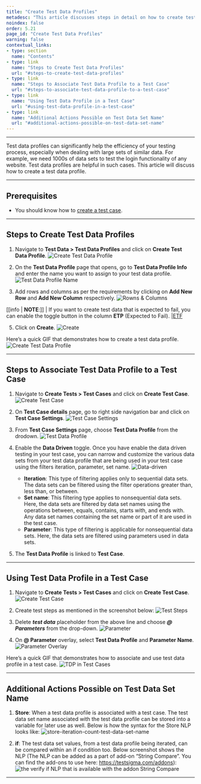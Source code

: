 ```yaml
---
title: "Create Test Data Profiles"
metadesc: "This article discusses steps in detail on how to create test data profiles that can be used in a test cases in Testsigma application."
noindex: false
order: 5.21
page_id: "Create Test Data Profiles"
warning: false
contextual_links:
- type: section
  name: "Contents"
- type: link
  name: "Steps to Create Test Data Profiles"
  url: "#steps-to-create-test-data-profiles"
- type: link
  name: "Steps to Associate Test Data Profile to a Test Case"
  url: "#steps-to-associate-test-data-profile-to-a-test-case"
- type: link
  name: "Using Test Data Profile in a Test Case"
  url: "#using-test-data-profile-in-a-test-case"
- type: link
  name: "Additional Actions Possible on Test Data Set Name"
  url: "#additional-actions-possible-on-test-data-set-name"
---
```


---

Test data profiles can significantly help the efficiency of your testing process, especially when dealing with large sets of similar data. For example, we need 1000s of data sets to test the login functionality of any website. Test data profiles are helpful in such cases. This article will discuss how to create a test data profile. 

---

## **Prerequisites**
- You should know how to [create a test case](https://testsigma.com/docs/test-cases/manage/add-edit-delete/).

---

## **Steps to Create Test Data Profiles**
1. Navigate to **Test Data > Test Data Profiles** and click on **Create Test Data Profile**. 
![Create Test Data Profile](https://s3.amazonaws.com/static-docs.testsigma.com/new_images/projects/applications/tdpcreate.png)

2. On the **Test Data Profile** page that opens, go to **Test Data Profile Info** and enter the name you want to assign to your test data profile.
![Test Data Profile Name](https://s3.amazonaws.com/static-docs.testsigma.com/new_images/projects/applications/tdpname.png)

3. Add rows and columns as per the requirements by clicking on **Add New Row** and **Add New Column** respectively. 
![Rowns & Columns](https://s3.amazonaws.com/static-docs.testsigma.com/new_images/projects/applications/tdprowsacolumns.png)

[[info | **NOTE**:]]
| If you want to create test data that is expected to fail, you can enable the toggle button in the column **ETP** (Expected to Fail). 
|[ETF](https://s3.amazonaws.com/static-docs.testsigma.com/new_images/projects/applications/tdpetf.png)

5. Click on **Create**. 
![Create](https://s3.amazonaws.com/static-docs.testsigma.com/new_images/projects/applications/tdpcbutton.png)

Here’s a quick GIF that demonstrates how to create a test data profile. 
![Create Test Data Profile](https://s3.amazonaws.com/static-docs.testsigma.com/new_images/projects/applications/CreateTDPWF.gif)

---

## **Steps to Associate Test Data Profile to a Test Case**
1. Navigate to **Create Tests > Test Cases** and click on **Create Test Case**.
![Create Test Case](https://s3.amazonaws.com/static-docs.testsigma.com/new_images/projects/applications/tdpctdp.png)

2. On **Test Case details** page, go to right side navigation bar and click on **Test Case Settings**.
![Test Case Settings](https://s3.amazonaws.com/static-docs.testsigma.com/new_images/projects/applications/tdptcdprnb.png)

3. From **Test Case Settings** page, choose **Test Data Profile** from the drodown. 
![Test Data Profile](https://s3.amazonaws.com/static-docs.testsigma.com/new_images/projects/applications/tdpatdpftcsp.png)

4. Enable the **Data Driven** toggle. Once you have enable the data driven testing in your test case, you can narrow and customize the various data sets from your test data profile that are being used in your test case using the filters iteration, parameter, set name.
![Data-driven](https://s3.amazonaws.com/static-docs.testsigma.com/new_images/projects/applications/tdptcsipsn.png)
    
    - **Iteration**: This type of filtering applies only to sequential data sets. The data sets can be filtered using the filter operations greater than, less than, or between.
    - **Set name**: This filtering type applies to nonsequential data sets. Here, the data sets are filtered by data set names using the operations between, equals, contains, starts with, and ends with. Any data set names containing the set name or part of it are used in the test case.
    - **Parameter**: This type of filtering is applicable for nonsequential data sets. Here, the data sets are filtered using parameters used in data sets.

4. The **Test Data Profile** is linked to **Test Case**. 

---

## **Using Test Data Profile in a Test Case**
1. Navigate to **Create Tests > Test Cases** and click on **Create Test Case**.
![Create Test Case](https://s3.amazonaws.com/static-docs.testsigma.com/new_images/projects/applications/tdpctdp.png)

2. Create test steps as mentioned in the screenshot below:
![Test Steps](https://s3.amazonaws.com/static-docs.testsigma.com/new_images/projects/applications/tdptcts.png)

3. Delete ***test data*** placeholder from the above line and choose ***@ Parameters*** from the drop-down.
![Parameter](https://s3.amazonaws.com/static-docs.testsigma.com/new_images/projects/applications/tdpcpdd.png)

4. On **@ Parameter** overlay, select **Test Data Profile** and **Parameter Name**.
![Parameter Overlay](https://s3.amazonaws.com/static-docs.testsigma.com/new_images/projects/applications/tdppddtdppn.png)

Here’s a quick GIF that demonstrates how to associate and use test data profile in a test case. 
![TDP in Test Cases](https://s3.amazonaws.com/static-docs.testsigma.com/new_images/projects/applications/TDPinTCs.gif)

---

## **Additional Actions Possible on Test Data Set Name**
1. **Store**: When a test data profile is associated with a test case. The test data set name associated with the test data profile can be stored into a variable for later use as well. Below is how the syntax for the Store NLP looks like:
![store-iteration-count-test-data-set-name](https://s3.amazonaws.com/static-docs.testsigma.com/new_images/test-cases/step-types/for-loop/store-iteration-count-test-data-set-name.png)

2. **if**: The test data set values, from a test data profile being iterated, can be compared within an if condition too. Below screenshot shows the NLP (The NLP can be added as a part of add-on “String Compare”. You can find the add-ons to use here: https://testsigma.com/addons):
![the verify if NLP that is available with the addon String Compare](https://s3.amazonaws.com/static-docs.testsigma.com/new_images/test-cases/step-types/step-group/verify-with-if-with-string-compare.png)

---